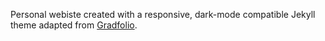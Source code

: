 Personal webiste created with a responsive, dark-mode compatible Jekyll theme adapted from [Gradfolio](https://github.com/jitinnair1/gradfolio).
